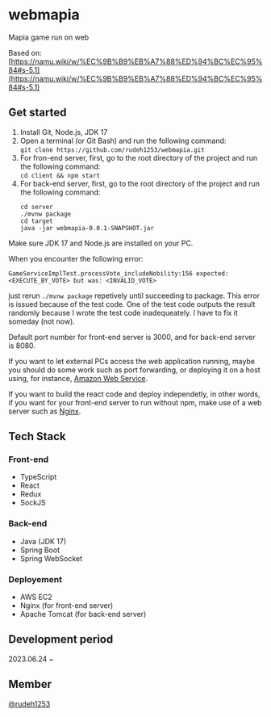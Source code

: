 # webmapia
Mapia game run on web

Based on: [https://namu.wiki/w/%EC%9B%B9%EB%A7%88%ED%94%BC%EC%95%84#s-5.1](https://namu.wiki/w/%EC%9B%B9%EB%A7%88%ED%94%BC%EC%95%84#s-5.1)

## Get started
1. Install Git, Node.js, JDK 17
2. Open a terminal (or Git Bash) and run the following command: <br>
   ```git clone https://github.com/rudeh1253/webmapia.git```
3. For fron-end server, first, go to the root directory of the project and run the following command: <br>
   ```cd client && npm start```
4. For back-end server, first, go to the root directory of the project and run the following command: <br>
   ```
   cd server
   ./mvnw package
   cd target
   java -jar webmapia-0.0.1-SNAPSHOT.jar
   ```
Make sure JDK 17 and Node.js are installed on your PC.

When you encounter the following error: <br>
```
GameServiceImplTest.processVote_includeNobility:156 expected: <EXECUTE_BY_VOTE> but was: <INVALID_VOTE>
```
just rerun ```./mvnw package``` repetively until succeeding to package. This error is issued because of the test code. One of the test code outputs the result randomly because I wrote the test code inadequeately. I have to fix it someday (not now).

Default port number for front-end server is 3000, and for back-end server is 8080.

If you want to let external PCs access the web application running, maybe you should do some work such as port forwarding, or deploying it on a host using, for instance, [Amazon Web Service](https://aws.amazon.com/).

If you want to build the react code and deploy independetly, in other words, if you want for your front-end server to run without npm, make use of a web server such as [Nginx](https://www.nginx.com/).

## Tech Stack
### Front-end
- TypeScript
- React
- Redux
- SockJS
### Back-end
- Java (JDK 17)
- Spring Boot
- Spring WebSocket
### Deployement
- AWS EC2
- Nginx (for front-end server)
- Apache Tomcat (for back-end server)

## Development period
2023.06.24 ~

## Member
[@rudeh1253](https://github.com/rudeh1253)
